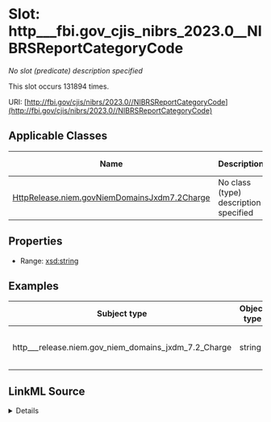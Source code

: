 

# Slot: http___fbi.gov_cjis_nibrs_2023.0__NIBRSReportCategoryCode


_No slot (predicate) description specified_






This slot occurs 131894 times.


URI: [http://fbi.gov/cjis/nibrs/2023.0//NIBRSReportCategoryCode](http://fbi.gov/cjis/nibrs/2023.0//NIBRSReportCategoryCode)



<!-- no inheritance hierarchy -->





## Applicable Classes

| Name | Description | Modifies Slot |
| --- | --- | --- |
| [HttpRelease.niem.govNiemDomainsJxdm7.2Charge](../classes/HttpRelease.niem.govNiemDomainsJxdm7.2Charge.md) | No class (type) description specified |  yes  |







## Properties

* Range: [xsd:string](http://www.w3.org/2001/XMLSchema#string)






## Examples

| Subject type | Object type | Example subject | Example object | Occurrences |
| --- | --- | --- | --- | --- |
| http___release.niem.gov_niem_domains_jxdm_7.2_Charge | string | scales:Charge/ga-clayton-magistrate;;0:00-co-00012_c1 | GROUP A INCIDENT REPORT | 131894 |




## LinkML Source

<details>

```yaml
name: http___fbi.gov_cjis_nibrs_2023.0__NIBRSReportCategoryCode
annotations:
  count:
    tag: count
    value: 131894
description: No slot (predicate) description specified
examples:
- object:
    example_object: GROUP A INCIDENT REPORT
    example_object_type: string
    example_predicate: http://fbi.gov/cjis/nibrs/2023.0//NIBRSReportCategoryCode
    example_subject: scales:Charge/ga-clayton-magistrate;;0:00-co-00012_c1
    example_subject_type: http___release.niem.gov_niem_domains_jxdm_7.2_Charge
from_schema: scales-kg
rank: 1000
slot_uri: http://fbi.gov/cjis/nibrs/2023.0//NIBRSReportCategoryCode
alias: http___fbi.gov_cjis_nibrs_2023.0__NIBRSReportCategoryCode
domain_of:
- http___release.niem.gov_niem_domains_jxdm_7.2_Charge
range: string

```
</details>